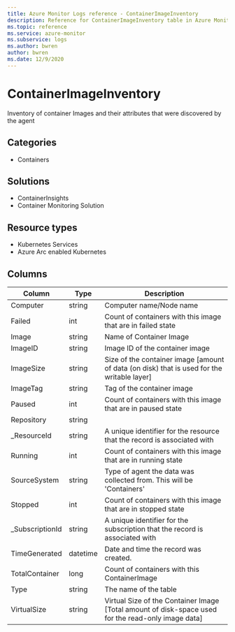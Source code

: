 ```yaml
---
title: Azure Monitor Logs reference - ContainerImageInventory
description: Reference for ContainerImageInventory table in Azure Monitor Logs.
ms.topic: reference
ms.service: azure-monitor
ms.subservice: logs
ms.author: bwren
author: bwren
ms.date: 12/9/2020
---
```


# ContainerImageInventory

 Inventory of container Images and their attributes that were discovered by the agent

## Categories

- Containers
## Solutions

- ContainerInsights
- Container Monitoring Solution
## Resource types

- Kubernetes Services
- Azure Arc enabled Kubernetes




## Columns

|Column|Type|Description|
|---|---|---|
|Computer|string|Computer name/Node name|
|Failed|int|Count of containers with this image that are in failed state|
|Image|string|Name of Container Image|
|ImageID|string|Image ID of the container image|
|ImageSize|string|Size of the container image [amount of data (on disk) that is used for the writable layer]|
|ImageTag|string|Tag of the container image|
|Paused|int|Count of containers with this image that are in paused state|
|Repository|string||
|_ResourceId|string|A unique identifier for the resource that the record is associated with|
|Running|int|Count of containers with this image that are in running state|
|SourceSystem|string|Type of agent the data was collected from. This will be 'Containers'|
|Stopped|int|Count of containers with this image that are in stopped state|
|_SubscriptionId|string|A unique identifier for the subscription that the record is associated with|
|TimeGenerated|datetime|Date and time the record was created.|
|TotalContainer|long|Count of containers with this ContainerImage|
|Type|string|The name of the table|
|VirtualSize|string|Virtual Size of the Container Image [Total amount of disk-space used for the read-only image data]|
